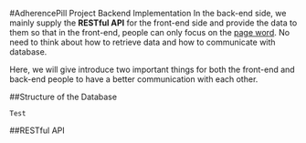 #AdherencePill Project Backend Implementation
In the back-end side, we mainly supply the **RESTful API** for the front-end side and provide the data to them so that in the front-end, people can only focus on the [page word](https://github.com/AdherencePillProject/web_cloud). No need to think about how to retrieve data and how to communicate with database.

Here, we will give introduce two important things for both the front-end and back-end people to have a better communication with each other.

##Structure of the Database
```
Test
```
##RESTful API
